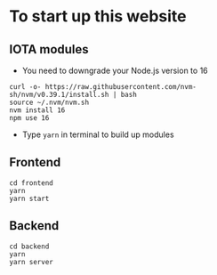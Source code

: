 # To start up this website
## IOTA modules
- You need to downgrade your Node.js version to 16 
```
curl -o- https://raw.githubusercontent.com/nvm-sh/nvm/v0.39.1/install.sh | bash
source ~/.nvm/nvm.sh
nvm install 16
npm use 16
```
- Type ```yarn``` in terminal to build up modules

## Frontend
```
cd frontend
yarn
yarn start
```

## Backend
```
cd backend
yarn
yarn server
```